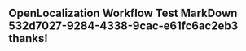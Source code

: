 <properties
ms.topic="hero-topic"
ms.test1="hero-topic"
ms.test2="test"/>


## OpenLocalization Workflow Test MarkDown 532d7027-9284-4338-9cac-e61fc6ac2eb3 thanks!



<!--HONumber=Aug16_HO1-->


